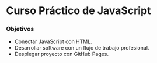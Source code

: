 # Curso Práctico de JavaScript
### Objetivos
  * Conectar JavaScript con HTML.
  * Desarrollar software con un flujo de trabajo profesional.
  * Desplegar proyecto con GitHub Pages.
